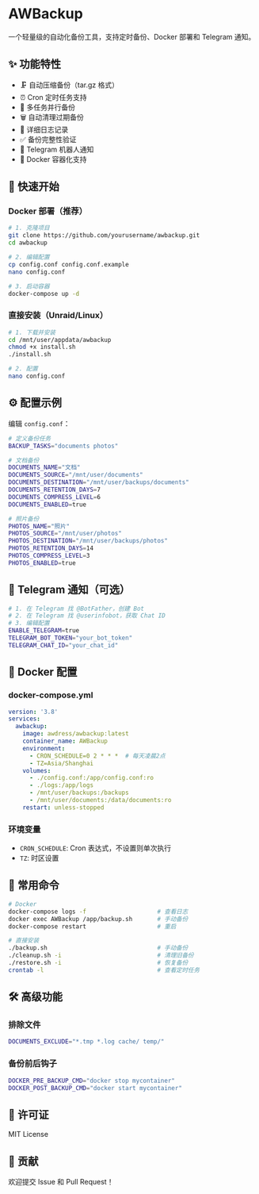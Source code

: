 # AWBackup

一个轻量级的自动化备份工具，支持定时备份、Docker 部署和 Telegram 通知。

## ✨ 功能特性

- 🗜️ 自动压缩备份（tar.gz 格式）
- ⏰ Cron 定时任务支持
- 📁 多任务并行备份
- 🗑️ 自动清理过期备份
- 📝 详细日志记录
- ✅ 备份完整性验证
- 📧 Telegram 机器人通知
- 🐳 Docker 容器化支持

## 🚀 快速开始

### Docker 部署（推荐）

```bash
# 1. 克隆项目
git clone https://github.com/yourusername/awbackup.git
cd awbackup

# 2. 编辑配置
cp config.conf config.conf.example
nano config.conf

# 3. 启动容器
docker-compose up -d
```

### 直接安装（Unraid/Linux）

```bash
# 1. 下载并安装
cd /mnt/user/appdata/awbackup
chmod +x install.sh
./install.sh

# 2. 配置
nano config.conf
```

## ⚙️ 配置示例

编辑 `config.conf`：

```bash
# 定义备份任务
BACKUP_TASKS="documents photos"

# 文档备份
DOCUMENTS_NAME="文档"
DOCUMENTS_SOURCE="/mnt/user/documents"
DOCUMENTS_DESTINATION="/mnt/user/backups/documents"
DOCUMENTS_RETENTION_DAYS=7
DOCUMENTS_COMPRESS_LEVEL=6
DOCUMENTS_ENABLED=true

# 照片备份
PHOTOS_NAME="照片"
PHOTOS_SOURCE="/mnt/user/photos"
PHOTOS_DESTINATION="/mnt/user/backups/photos"
PHOTOS_RETENTION_DAYS=14
PHOTOS_COMPRESS_LEVEL=3
PHOTOS_ENABLED=true
```

## 📱 Telegram 通知（可选）

```bash
# 1. 在 Telegram 找 @BotFather，创建 Bot
# 2. 在 Telegram 找 @userinfobot，获取 Chat ID
# 3. 编辑配置
ENABLE_TELEGRAM=true
TELEGRAM_BOT_TOKEN="your_bot_token"
TELEGRAM_CHAT_ID="your_chat_id"
```

## 🐳 Docker 配置

### docker-compose.yml

```yaml
version: '3.8'
services:
  awbackup:
    image: awdress/awbackup:latest
    container_name: AWBackup
    environment:
      - CRON_SCHEDULE=0 2 * * *  # 每天凌晨2点
      - TZ=Asia/Shanghai
    volumes:
      - ./config.conf:/app/config.conf:ro
      - ./logs:/app/logs
      - /mnt/user/backups:/backups
      - /mnt/user/documents:/data/documents:ro
    restart: unless-stopped
```

### 环境变量

- `CRON_SCHEDULE`: Cron 表达式，不设置则单次执行
- `TZ`: 时区设置

## 🔧 常用命令

```bash
# Docker
docker-compose logs -f                    # 查看日志
docker exec AWBackup /app/backup.sh       # 手动备份
docker-compose restart                    # 重启

# 直接安装
./backup.sh                               # 手动备份
./cleanup.sh -i                           # 清理旧备份
./restore.sh -i                           # 恢复备份
crontab -l                                # 查看定时任务
```

## 🛠️ 高级功能

### 排除文件

```bash
DOCUMENTS_EXCLUDE="*.tmp *.log cache/ temp/"
```

### 备份前后钩子

```bash
DOCKER_PRE_BACKUP_CMD="docker stop mycontainer"
DOCKER_POST_BACKUP_CMD="docker start mycontainer"
```

## 📝 许可证

MIT License

## 🤝 贡献

欢迎提交 Issue 和 Pull Request！
